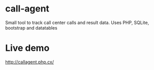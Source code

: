 # call-agent

Small tool to track call center calls and result data. Uses PHP, SQLite, bootstrap and datatables

# Live demo

http://callagent.php.cx/
